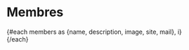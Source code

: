 <script>
     import Portrait from "$lib/Portrait.svelte";
     let members = [
          {
               name: "Raphaël Forment",
               description: "BuboBubo",
               image: "https://avatars.githubusercontent.com/u/45191785?s=400&u=3ee9062082ce04b6f08f811e657797fe9528d106&v=4",
               site: "https://raphaelforment.fr",
               mail: ""
          },
          {
               name: "Rémi Georges",
               description: "Ralt144Mi",
               image: "https://avatars.githubusercontent.com/u/75539795?v=4",
               site: "https://remigeorges.fr/",
               mail: "",
          },
          {
               name: "Agathe Herrou",
               description: "th4",
               image : "https://club.tidalcycles.org/user_avatar/club.tidalcycles.org/th4/144/505_2.png",
               site: "https://th4music.net",
               mail: "",
          },
          {
               name: "Raphaël Bastide",
               description: "",
               image: "https://radicalnetworks.org/archives/2018/participants/raphael-bastide/raphaelbastide.jpg",
               site: "https://raphaelbastide.com",
               mail: "",
          },
          {
               name: "Raphaël Bastide",
               description: "",
               image: "https://radicalnetworks.org/archives/2018/participants/raphael-bastide/raphaelbastide.jpg",
               site: "https://raphaelbastide.com",
               mail: "",
          },
          {
               name: "Raphaël Bastide",
               description: "",
               image: "https://radicalnetworks.org/archives/2018/participants/raphael-bastide/raphaelbastide.jpg",
               site: "https://raphaelbastide.com",
               mail: "",
          },


     ]
</script>

# Membres

<div class="lg:grid sm:grid grid-cols-2 md:grid-cols-3 grid-rows-2 md:grid-rows-3 mx-auto gap-4">
     {#each members as {name, description, image, site, mail}, i}
          <div>
               <Portrait name={name} description={description} image={image} site={site} mail={mail}/>
          </div>
     {/each}
</div>

